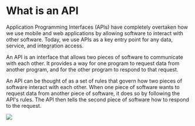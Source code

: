 # What is an API

Application Programming Interfaces (APIs) have completely overtaken how we use mobile and web applications by allowing software to interact with other software. Today, we use APIs as a key entry point for any data, service, and integration access.&#x20;

An API is an interface that allows two pieces of software to communicate with each other. It provides a way for one program to request data from another program, and for the other program to respond to that request.&#x20;

An API can be thought of as a set of rules that govern how two pieces of software interact with each other. When one piece of software wants to request data from another piece of software, it does so by following the API's rules. The API then tells the second piece of software how to respond to the request.

![](<.gitbook/assets/image (54).png>)
